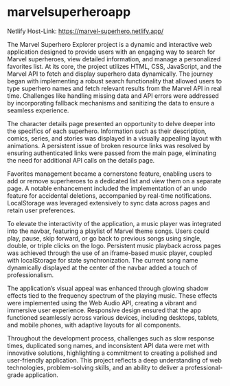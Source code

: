 # marvelsuperheroapp

Netlify Host-Link:  https://marvel-superhero.netlify.app/

The Marvel Superhero Explorer project is a dynamic and interactive web application designed to provide users with an engaging way to search for Marvel superheroes, view detailed information, and manage a personalized favorites list. At its core, the project utilizes HTML, CSS, JavaScript, and the Marvel API to fetch and display superhero data dynamically. The journey began with implementing a robust search functionality that allowed users to type superhero names and fetch relevant results from the Marvel API in real time. Challenges like handling missing data and API errors were addressed by incorporating fallback mechanisms and sanitizing the data to ensure a seamless experience.

The character details page presented an opportunity to delve deeper into the specifics of each superhero. Information such as their description, comics, series, and stories was displayed in a visually appealing layout with animations. A persistent issue of broken resource links was resolved by ensuring authenticated links were passed from the main page, eliminating the need for additional API calls on the details page.

Favorites management became a cornerstone feature, enabling users to add or remove superheroes to a dedicated list and view them on a separate page. A notable enhancement included the implementation of an undo feature for accidental deletions, accompanied by real-time notifications. LocalStorage was leveraged extensively to sync data across pages and retain user preferences.

To elevate the interactivity of the application, a music player was integrated into the navbar, featuring a playlist of Marvel theme songs. Users could play, pause, skip forward, or go back to previous songs using single, double, or triple clicks on the logo. Persistent music playback across pages was achieved through the use of an iframe-based music player, coupled with localStorage for state synchronization. The current song name dynamically displayed at the center of the navbar added a touch of professionalism.

The application’s visual appeal was enhanced through glowing shadow effects tied to the frequency spectrum of the playing music. These effects were implemented using the Web Audio API, creating a vibrant and immersive user experience. Responsive design ensured that the app functioned seamlessly across various devices, including desktops, tablets, and mobile phones, with adaptive layouts for all components.

Throughout the development process, challenges such as slow response times, duplicated song names, and inconsistent API data were met with innovative solutions, highlighting a commitment to creating a polished and user-friendly application. This project reflects a deep understanding of web technologies, problem-solving skills, and an ability to deliver a professional-grade application.
